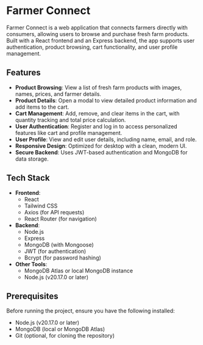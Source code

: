 # Farmer Connect

Farmer Connect is a web application that connects farmers directly with consumers, allowing users to browse and purchase fresh farm products. Built with a React frontend and an Express backend, the app supports user authentication, product browsing, cart functionality, and user profile management.

## Features

- **Product Browsing**: View a list of fresh farm products with images, names, prices, and farmer details.
- **Product Details**: Open a modal to view detailed product information and add items to the cart.
- **Cart Management**: Add, remove, and clear items in the cart, with quantity tracking and total price calculation.
- **User Authentication**: Register and log in to access personalized features like cart and profile management.
- **User Profile**: View and edit user details, including name, email, and role.
- **Responsive Design**: Optimized for desktop with a clean, modern UI.
- **Secure Backend**: Uses JWT-based authentication and MongoDB for data storage.

## Tech Stack

- **Frontend**:
  - React
  - Tailwind CSS
  - Axios (for API requests)
  - React Router (for navigation)
- **Backend**:
  - Node.js
  - Express
  - MongoDB (with Mongoose)
  - JWT (for authentication)
  - Bcrypt (for password hashing)
- **Other Tools**:
  - MongoDB Atlas or local MongoDB instance
  - Node.js (v20.17.0 or later)

## Prerequisites

Before running the project, ensure you have the following installed:

- Node.js (v20.17.0 or later)
- MongoDB (local or MongoDB Atlas)
- Git (optional, for cloning the repository)

